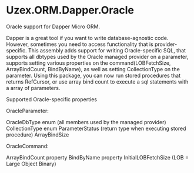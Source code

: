 # Uzex.ORM.Dapper.Oracle

Oracle support for Dapper Micro ORM.

Dapper is a great tool if you want to write database-agnostic code. However, sometimes you need to access functionality that is provider-specific. This assembly adds support for writing Oracle-specific SQL, that supports all dbtypes used by the Oracle managed provider on a parameter, supports setting various properties on the command(LOBFetchSize, ArrayBindCount, BindByName), as well as setting CollectionType on the parameter. Using this package, you can now run stored procedures that returns RefCursor, or use array bind count to execute a sql statements with a array of parameters.

Supported Oracle-specific properties

OracleParameter:

OracleDbType enum (all members used by the managed provider)
CollectionType enum
ParameterStatus (return type when executing stored procedure)
ArrayBindSize

OracleCommand:

ArrayBindCount property
BindByName property
InitialLOBFetchSize (LOB = Large Object Binary)   
